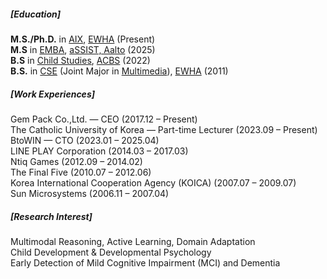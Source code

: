 <p></p>

##### [Education]
**M.S./Ph.D.** in [AIX](https://aix.ewha.ac.kr/), [EWHA](http://www.ewha.ac.kr/ewha/index.do) (Present)<br>
**M.S** in [EMBA](https://intro.assist.ac.kr/news/articleView.html?idxno=61), [aSSIST, Aalto](https://intro.assist.ac.kr) (2025)<br>
**B.S** in [Child Studies](), [ACBS](https://www.cb.or.kr/creditbank/base/nMain.do) (2022)<br>
**B.S.** in [CSE](https://cse.ewha.ac.kr/cse/index.do) (Joint Major in [Multimedia](https://my.ewha.ac.kr/et)), [EWHA](http://www.ewha.ac.kr/ewha/index.do) (2011)

##### [Work Experiences]
<div class="profile-detail-work">
<p>
Gem Pack Co.,Ltd. — CEO (2017.12 – Present)<br>
The Catholic University of Korea — Part-time Lecturer (2023.09 – Present)<br>
BtoWIN — CTO (2023.01 – 2025.04)<br>
LINE PLAY Corporation (2014.03 – 2017.03)<br>
Ntiq Games (2012.09 – 2014.02)<br>
The Final Five (2010.07 – 2012.06)<br>
Korea International Cooperation Agency (KOICA) (2007.07 – 2009.07)<br>
Sun Microsystems (2006.11 – 2007.04)
</p>
</div>

<div class="profile-detail-research">
<p>
<h5>[Research Interest]</h5>
Multimodal Reasoning, Active Learning, Domain Adaptation<br>
Child Development & Developmental Psychology<br>
Early Detection of Mild Cognitive Impairment (MCI) and Dementia
</p>
</div>
